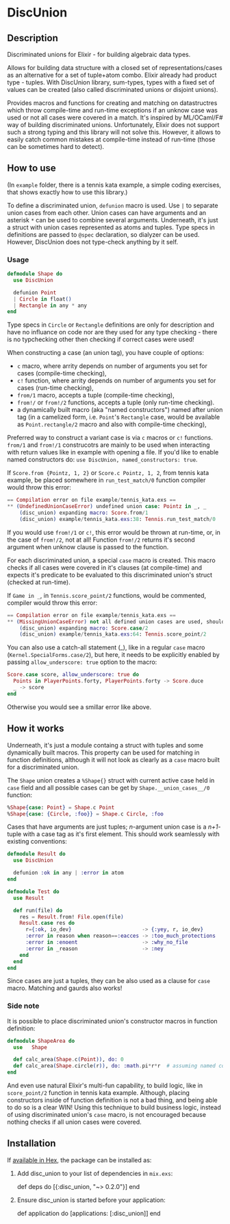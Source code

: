 # DiscUnion

## Description

Discriminated unions for Elixir - for building algebraic data types.

Allows for building data structure with a closed set of representations/cases as
an alternative for a set of tuple+atom combo. Elixir already had product type -
tuples. With DiscUnion library, sum-types, types with a fixed set of values can
be created (also called discriminated unions or disjoint unions).

Provides macros and functions for creating and matching on datastructres which
throw compile-time and run-time exceptions if an unknow case was used or not all
cases were covered in a match. It's inspired by ML/OCaml/F# way of building
discriminated unions. Unfortunately, Elixir does not support such a strong
typing and this library will not solve this. However, it allows to easily catch
common mistakes at compile-time instead of run-time (those can be sometimes hard
to detect).

## How to use

(In `example` folder, there is a tennis kata example, a simple coding exercises,
that shows exactly how to use this library.)

To define a discriminated union, `defunion` macro is used. Use `|` to separate
union cases from each other. Union cases can have arguments and an asterisk `*`
can be used to combine several arguments. Underneath, it's just a struct with
union cases represented as atoms and tuples. Type specs in definitions are
passed to `@spec` declaration, so dialyzer can be used. However, DiscUnion does
not type-check anything by it self.

### Usage

``` elixir
defmodule Shape do
  use DiscUnion

  defunion Point
  | Circle in float()
  | Rectangle in any * any
end
```

Type specs in `Circle` or `Rectangle` definitions are only for description and
have no influance on code nor are they used for any type checking - there is no
typchecking other then checking if correct cases were used!

When constructing a case (an union tag), you have couple of options:

 * `c` macro, where arrity depends on number of arguments you set for
   cases (compile-time checking),
 * `c!` function, where arrity depends on number of arguments you set for
   cases (run-time checking),
 * `from/1` macro, accepts a tuple (compile-time checking),
 * `from!/` or `from!/2` functions, accepts a tuple (only run-time checking).
 * a dynamically built macro (aka "named constructors") named after union tag
   (in a camelized form, i.e. `Point`'s `Rectangle` case, would be available as
   `Point.rectangle/2` macro and also with compile-time checking),

Preferred way to construct a variant case is via `c` macros or `c!`
functions. `from/1` and `from!/1` construcotrs are mainly to be used when
interacting with return values like in example with opening a file. If you'd
like to enable named constructors do:
`use DiscUnion, named_constructors: true`.


If `Score.from {Pointz, 1, 2}` or `Score.c Pointz, 1, 2`, from tennis kata
example, be placed somewhere in `run_test_match/0` function compiler would throw
this error:

``` elixir
== Compilation error on file example/tennis_kata.exs ==
** (UndefinedUnionCaseError) undefined union case: Pointz in _, _
    (disc_union) expanding macro: Score.from/1
    (disc_union) example/tennis_kata.exs:38: Tennis.run_test_match/0
```

If you would use `from!/1` or `c!`, this error would be thrown at run-time, or,
in the case of `from!/2`, not at all! Function `from!/2` returns it's second
argument when unknow clause is passed to the function.


For each discriminated union, a special `case` macro is created. This macro
checks if all cases were covered in it's clauses (at compile-time) and expects
it's predicate to be evaluated to this discriminated union's struct (checked at
run-time).

If `Game in _`, in `Tennis.score_point/2` functions, would be commented,
compiler would throw this error:

``` elixir
== Compilation error on file example/tennis_kata.exs ==
** (MissingUnionCaseError) not all defined union cases are used, should be all of: Points in "PlayerPoints" * "PlayerPoints", Advantage in "Player", Deuce, Game in "Player"
    (disc_union) expanding macro: Score.case/2
    (disc_union) example/tennis_kata.exs:64: Tennis.score_point/2
```

You can also use a catch-all statement (_), like in a regular `case` macro
(`Kernel.SpecialForms.case/2`), but here, it needs to be explicitly enabled by
passing `allow_underscore: true` option to the macro:

``` elixir
Score.case score, allow_underscore: true do
  Points in PlayerPoints.forty, PlayerPoints.forty -> Score.duce
  _ -> score
end
```

Otherwise you would see a smillar error like above.


## How it works

Underneath, it's just a module containg a struct with tuples and some
dynamically built macros. This property can be used for matching in function
definitions, although it will not look as clearly as a `case` macro built for a
discriminated union.


The `Shape` union creates a `%Shape{}` struct with current active case held in
`case` field and all possible cases can be get by `Shape.__union_cases__/0`
function:

``` elixir
%Shape{case: Point} = Shape.c Point
%Shape{case: {Circle, :foo}} = Shape.c Circle, :foo
```

Cases that have arguments are just tuples; *n*-argument union case is a
*n+1*-tuple with a case tag as it's first element. This should work seamlessly
with existing conventions:

``` elixir
defmodule Result do
  use DiscUnion

  defunion :ok in any | :error in atom
end

defmodule Test do
  use Result

  def run(file) do
    res = Result.from! File.open(file)
    Result.case res do
      r={:ok, io_dev}                       -> {:yey, r, io_dev}
      :error in reason when reason==:eacces -> :too_much_protections
      :error in :enoent                     -> :why_no_file
      :error in _reason                     -> :ney
    end
  end
end
```
Since cases are just a tuples, they can be also used as a clause for `case`
macro. Matching and gaurds also works!

### Side note

It is possible to place discriminated union's constructor macros in function
definition:

``` elixir
defmodule ShapeArea do
  use   Shape

  def calc_area(Shape.c(Point)), do: 0
  def calc_area(Shape.circle(r)), do: :math.pi*r*r  # assuming named construcors are enabled
end
```

And even use natural Elixir's multi-fun capability, to build logic, like in
`score_point/2` function in tennis kata example. Although, placing constructors
inside of function definition is not a bad thing, and being able to do so is a
clear WIN! Using this technique to build business logic, instead of using
discriminated union's `case` macro, is not encouraged because nothing checks if
all union cases were covered.


## Installation

If [available in Hex](https://hex.pm/docs/publish), the package can be installed
as:

  1. Add disc_union to your list of dependencies in `mix.exs`:

        def deps do
          [{:disc_union, "~> 0.2.0"}]
        end

  2. Ensure disc_union is started before your application:

        def application do
          [applications: [:disc_union]]
        end
